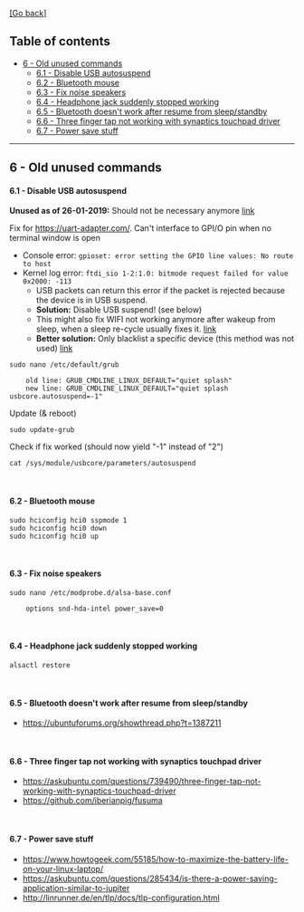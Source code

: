 [[Go back]](README.md)

## Table of contents

- [6 - Old unused commands](6-old-unused-commands.md)
    - [6.1 - Disable USB autosuspend](6-old-unused-commands.md#61---disable-usb-autosuspend)
    - [6.2 - Bluetooth mouse](6-old-unused-commands.md#62---bluetooth-mouse)
    - [6.3 - Fix noise speakers](6-old-unused-commands.md#63---fix-noise-speakers)
    - [6.4 - Headphone jack suddenly stopped working](6-old-unused-commands.md#64---headphone-jack-suddenly-stopped-working)
    - [6.5 - Bluetooth doesn't work after resume from sleep/standby](6-old-unused-commands.md#65---bluetooth-doesnt-work-after-resume-from-sleepstandby)
    - [6.6 - Three finger tap not working with synaptics touchpad driver](6-old-unused-commands.md#66---three-finger-tap-not-working-with-synaptics-touchpad-driver)
    - [6.7 - Power save stuff](6-old-unused-commands.md#67---power-save-stuff)

------

## 6 - Old unused commands

#### 6.1 - Disable USB autosuspend

**Unused as of 26-01-2019:** Should not be necessary anymore [link](https://www.crowdsupply.com/pylo/muart/updates/final-update)

Fix for https://uart-adapter.com/. Can't interface to GPI/O pin when no terminal window is open

- Console error: `gpioset: error setting the GPIO line values: No route to host`
- Kernel log error: `ftdi_sio 1-2:1.0: bitmode request failed for value 0x2000: -113`
    - USB packets can return this error if the packet is rejected because the device is in USB suspend.
    - **Solution:** Disable USB suspend! (see below)
    - This might also fix WIFI not working anymore after wakeup from sleep, when a sleep re-cycle usually fixes it. [link](https://bugs.launchpad.net/ubuntu/+source/linux/+bug/1291969)
    - **Better solution:** Only blacklist a specific device (this method was not used) [link](https://askubuntu.com/questions/185274/how-can-i-disable-usb-autosuspend-for-a-specific-device)

```
sudo nano /etc/default/grub
    
    old line: GRUB_CMDLINE_LINUX_DEFAULT="quiet splash"
    new line: GRUB_CMDLINE_LINUX_DEFAULT="quiet splash usbcore.autosuspend=-1"
```

Update (& reboot)
```
sudo update-grub
```

Check if fix worked (should now yield "-1" instead of "2")
```
cat /sys/module/usbcore/parameters/autosuspend
```

<br/>

#### 6.2 - Bluetooth mouse
```
sudo hciconfig hci0 sspmode 1
sudo hciconfig hci0 down
sudo hciconfig hci0 up
```

<br/>

#### 6.3 - Fix noise speakers
```
sudo nano /etc/modprobe.d/alsa-base.conf

    options snd-hda-intel power_save=0
```

<br/>

#### 6.4 - Headphone jack suddenly stopped working
```
alsactl restore
```

<br/>

#### 6.5 - Bluetooth doesn't work after resume from sleep/standby
- https://ubuntuforums.org/showthread.php?t=1387211

<br/>

#### 6.6 - Three finger tap not working with synaptics touchpad driver
- https://askubuntu.com/questions/739490/three-finger-tap-not-working-with-synaptics-touchpad-driver
- https://github.com/iberianpig/fusuma

<br/>

#### 6.7 - Power save stuff
- https://www.howtogeek.com/55185/how-to-maximize-the-battery-life-on-your-linux-laptop/
- https://askubuntu.com/questions/285434/is-there-a-power-saving-application-similar-to-jupiter
- http://linrunner.de/en/tlp/docs/tlp-configuration.html
